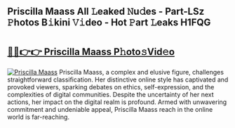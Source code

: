 ## Priscilla Maass All 𝙻eaked 𝙽u𝚍es - Part-LSz 𝙿hotos B𝚒kini 𝚅𝚒deo - Hot 𝙿art 𝙻eaks H1FQG

# <h2><a href="http://ld3ha8r.urlbe.top/?page=Priscilla+Maass">🔗🔗👉👉 Priscilla Maass P𝚑oto𝚜Vid𝚎o</a></h2>

[![Priscilla Maass](https://i.imgur.com/eBuTRDB.gif)](http://ld3ha8r.urlbe.top/?page=Priscilla+Maass)
Priscilla Maass, a complex and elusive figure, challenges straightforward classification. Her distinctive online style has captivated and provoked viewers, sparking debates on ethics, self-expression, and the complexities of digital communities. Despite the uncertainty of her next actions, her impact on the digital realm is profound. Armed with unwavering commitment and undeniable appeal, Priscilla Maass reach in the online world is far-reaching.
